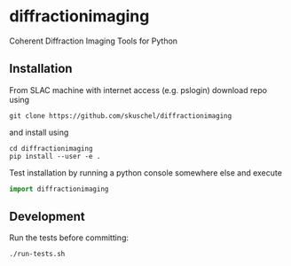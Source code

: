 # diffractionimaging
Coherent Diffraction Imaging Tools for Python

## Installation

From SLAC machine with internet access (e.g. pslogin) download repo using

```
git clone https://github.com/skuschel/diffractionimaging
```
and install using
```
cd diffractionimaging
pip install --user -e .
```

Test installation by running a python console somewhere else and execute
```python
import diffractionimaging
```

## Development

Run the tests before committing:
```
./run-tests.sh
```
